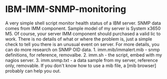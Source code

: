 # IBM-IMM-SNMP-monitoring

A very simple shell script monitor health status of a IBM server.
SNMP data comes from IMM component.
Sample model of my server is System x3650 M5.
Of course, your server IMM component should purchased a valid lic to work.
There is no details of what or where the problem is, just a simple check to tell you there is an unusual event on server.
For more details, you can do more research on SNMP OID data.
	1. imm.mib/immalert.mib - snmp definitions, for reference, removalbe.
	2. imm.sh - the script, embed with my nagios server.
	3. imm.snmp.txt - a data sample from my server, reference only, removable.
If you don't know how to use a mib file, a [mib browser] probably can help you out.

